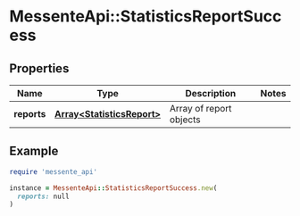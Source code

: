 # MessenteApi::StatisticsReportSuccess

## Properties

| Name | Type | Description | Notes |
| ---- | ---- | ----------- | ----- |
| **reports** | [**Array&lt;StatisticsReport&gt;**](StatisticsReport.md) | Array of report objects |  |

## Example

```ruby
require 'messente_api'

instance = MessenteApi::StatisticsReportSuccess.new(
  reports: null
)
```


